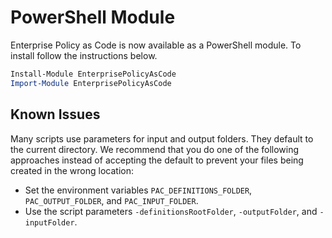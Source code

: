 # PowerShell Module

Enterprise Policy as Code is now available as a PowerShell module. To install follow the instructions below.

```ps1
Install-Module EnterprisePolicyAsCode
Import-Module EnterprisePolicyAsCode
```

## Known Issues

Many scripts use parameters for input and output folders. They default to the current directory. We recommend that you do one of the following approaches instead of accepting the default to prevent your files being created in the wrong location:

- Set the environment variables `PAC_DEFINITIONS_FOLDER`, `PAC_OUTPUT_FOLDER`, and `PAC_INPUT_FOLDER`.
- Use the script parameters `-definitionsRootFolder`, `-outputFolder`, and `-inputFolder`.

